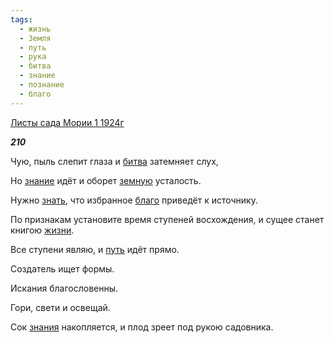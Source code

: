 ```yaml
---
tags:
  - жизнь
  - Земля
  - путь
  - рука
  - битва
  - знание
  - познание
  - благо
---
```

[Листы сада Мории 1 1924г](https://127.0.0.1:4002/agni/1924)

___210___

Чую, пыль слепит глаза и [битва](../../../tags/#битва) затемняет слух,   

Но [знание](../../../tags/#знание) идёт и оборет [земную](../../../tags/#Земля) усталость.   

Нужно [знать](../../../tags/#познание), что избранное [благо](../../../tags/#благо) приведёт к источнику.   

По признакам установите время ступеней восхождения, и сущее станет книгою [жизни](../../../tags/#жизнь).   

Все ступени являю, и [путь](../../../tags/#путь) идёт прямо.   

Создатель ищет формы.   

Искания благословенны.   

Гори, свети и освещай.   

Сок [знания](../../../tags/#знание) накопляется, и плод зреет под рукою садовника.   


